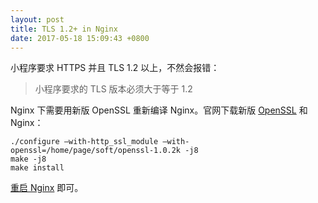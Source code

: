 ```yaml
---
layout: post
title: TLS 1.2+ in Nginx
date: 2017-05-18 15:09:43 +0800
---
```


小程序要求 HTTPS 并且 TLS 1.2 以上，不然会报错：

> 小程序要求的 TLS 版本必须大于等于 1.2

Nginx 下需要用新版 OpenSSL 重新编译 Nginx。官网下载新版 [OpenSSL](https://www.openssl.org/source/) 和 Nginx：

```
./configure —with-http_ssl_module —with-openssl=/home/page/soft/openssl-1.0.2k -j8
make -j8
make install
```

[重启 Nginx](https://fann.im/blog/2014/03/21/upgrade-nginx-on-the-fly/) 即可。

